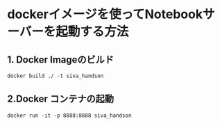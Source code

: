 # dockerイメージを使ってNotebookサーバーを起動する方法

## 1. Docker Imageのビルド

`docker build ./ -t siva_handson`

## 2.Docker コンテナの起動

`docker run -it -p 8888:8888 siva_handson`